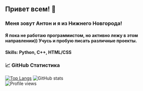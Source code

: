 ## **Привет всем!** 👋
### Меня зовут Антон и я из Нижнего Новгорода!
#### Я пока не работаю программистом, но активно лежу в этом направлении)) Учусь и пробую писать различные проекты.

#### Skills: Python, C++, HTML/CSS 

### 📈 **GitHub Статистика**

[![Top Langs](https://github-readme-stats.vercel.app/api/top-langs/?username=ant0ndk)](https://github.com/anuraghazra/github-readme-stats)
![GitHub stats](https://github-readme-stats.vercel.app/api?username=ant0ndk&show_icons=true&count_private=true)  
![Profile views](https://gpvc.arturio.dev/ant0ndk)  
